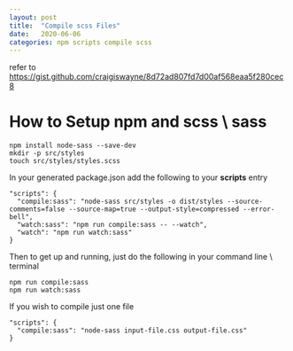 ```yaml
---
layout: post
title:  "Compile scss Files"
date:   2020-06-06
categories: npm scripts compile scss
---
```


refer to https://gist.github.com/craigiswayne/8d72ad807fd7d00af568eaa5f280cec8

# How to Setup npm and scss \ sass
```
npm install node-sass --save-dev
mkdir -p src/styles
touch src/styles/styles.scss
```

In your generated package.json add the following to your **scripts** entry

```
"scripts": {
  "compile:sass": "node-sass src/styles -o dist/styles --source-comments=false --source-map=true --output-style=compressed --error-bell",
  "watch:sass": "npm run compile:sass -- --watch",  
  "watch": "npm run watch:sass"
}
```

Then to get up and running, just do the following in your command line \ terminal

```
npm run compile:sass
npm run watch:sass
```


If you wish to compile just one file
```
"scripts": {
  "compile:sass": "node-sass input-file.css output-file.css"
}
```
